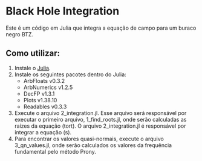 # Black Hole Integration

Este é um código em Julia que integra a equação de campo para um buraco negro BTZ.

## Como utilizar:
1. Instale o [Julia](https://julialang.org/downloads/).
2. Instale os seguintes pacotes dentro do Julia:
   - ArbFloats v0.3.2
   - ArbNumerics v1.2.5
   - DecFP v1.3.1
   - Plots v1.38.10
   - Readables v0.3.3
3. Execute o arquivo 2_integration.jl. Esse arquivo será responsável por executar o primeiro arquivo, 1_find_roots.jl, onde serão calculadas as raízes da equação (tort). O arquivo 2_integration.jl é responsável por integrar a equação (s).
4. Para encontrar os valores quasi-normais, execute o arquivo 3_qn_values.jl, onde serão calculados os valores da frequência fundamental pelo método Prony.
